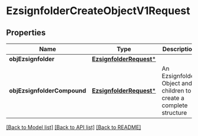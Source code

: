 # EzsignfolderCreateObjectV1Request

## Properties
Name | Type | Description | Notes
------------ | ------------- | ------------- | -------------
**objEzsignfolder** | [**EzsignfolderRequest***](EzsignfolderRequest.md) |  | [optional] 
**objEzsignfolderCompound** | [**EzsignfolderRequest***](EzsignfolderRequest.md) | An Ezsignfolder Object and children to create a complete structure | [optional] 

[[Back to Model list]](../README.md#documentation-for-models) [[Back to API list]](../README.md#documentation-for-api-endpoints) [[Back to README]](../README.md)


